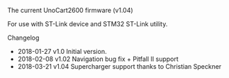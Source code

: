 The current UnoCart2600 firmware (v1.04)

For use with ST-Link device and STM32 ST-Link utility.

Changelog

* 2018-01-27 v1.0 Initial version.
* 2018-02-08 v1.02 Navigation bug fix + Pitfall II support
* 2018-03-21 v1.04 Supercharger support thanks to Christian Speckner
